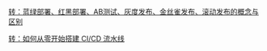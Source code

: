 [转：蓝绿部署、红黑部署、AB测试、灰度发布、金丝雀发布、滚动发布的概念与区别](https://blog.csdn.net/wangyinghong_2013/article/details/78650290)

[转：如何从零开始搭建 CI/CD 流水线](https://mp.weixin.qq.com/s?__biz=MzIzNjUxMzk2NQ==&mid=2247491027&idx=1&sn=788301a1e23798f63aae4cdd02eeef5c&chksm=e8d7e211dfa06b078dae3bf76d5fb0787b177a6babc34fe1e254b49ac72967d5babaeb32777d&scene=0&xtrack=1&key=d9a46d47128ca058592ee007e0cbbd51a7f40730e59d83a305838fa312837507d73c9cd600888e3a1b60c967fb481c9294bc7b7ac06bf1e3971ab42ac4a50a9096da11f672e47893dc6d360af9935c0b&ascene=1&uin=MTY5MjIxMzgwMw%3D%3D&devicetype=Windows+10&version=62060739&lang=zh_CN&pass_ticket=heGq7UZaE3jCLFV8CAsIndh8%2FPpPGKAXc6iAv8eFMk%2FFj2KUHU4A1lS%2BUNPL0z1x)

